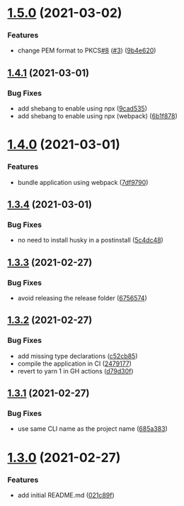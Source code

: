 # [1.5.0](https://github.com/e0ipso/gh-checks-cli/compare/v1.4.1...v1.5.0) (2021-03-02)


### Features

* change PEM format to PKCS[#8](https://github.com/e0ipso/gh-checks-cli/issues/8) ([#3](https://github.com/e0ipso/gh-checks-cli/issues/3)) ([9b4e620](https://github.com/e0ipso/gh-checks-cli/commit/9b4e620db76c76528371da3144818369769eba59))

## [1.4.1](https://github.com/e0ipso/gh-checks-cli/compare/v1.4.0...v1.4.1) (2021-03-01)


### Bug Fixes

* add shebang to enable using npx ([9cad535](https://github.com/e0ipso/gh-checks-cli/commit/9cad535b4fbfaf2e6b3919021c0fe124c65136fb))
* add shebang to enable using npx (webpack) ([6b1f878](https://github.com/e0ipso/gh-checks-cli/commit/6b1f8787589be8b99d329f61f5f47b8093a2d111))

# [1.4.0](https://github.com/e0ipso/gh-checks-cli/compare/v1.3.4...v1.4.0) (2021-03-01)


### Features

* bundle application using webpack ([7df9790](https://github.com/e0ipso/gh-checks-cli/commit/7df9790d8e1173fa8953c4c03e95afb01121c75f))

## [1.3.4](https://github.com/e0ipso/gh-checks-cli/compare/v1.3.3...v1.3.4) (2021-03-01)


### Bug Fixes

* no need to install husky in a postinstall ([5c4dc48](https://github.com/e0ipso/gh-checks-cli/commit/5c4dc481870755dc7b43684c6d57a24ed2b3a38d))

## [1.3.3](https://github.com/e0ipso/gh-checks-cli/compare/v1.3.2...v1.3.3) (2021-02-27)


### Bug Fixes

* avoid releasing the release folder ([6756574](https://github.com/e0ipso/gh-checks-cli/commit/6756574a8e10f10a61bd9c5b1da34da1b4396a78))

## [1.3.2](https://github.com/e0ipso/gh-checks-cli/compare/v1.3.1...v1.3.2) (2021-02-27)


### Bug Fixes

* add missing type declarations ([c52cb85](https://github.com/e0ipso/gh-checks-cli/commit/c52cb8589683f7b68eeacb2478a96119b5201185))
* compile the application in CI ([2479177](https://github.com/e0ipso/gh-checks-cli/commit/2479177a320e4b5e1abead1829c10d20585d9e8e))
* revert to yarn 1 in GH actions ([d79d30f](https://github.com/e0ipso/gh-checks-cli/commit/d79d30f74e07664afcd1e3f98b2825ae872011a2))

## [1.3.1](https://github.com/e0ipso/gh-checks-cli/compare/v1.3.0...v1.3.1) (2021-02-27)


### Bug Fixes

* use same CLI name as the project name ([685a383](https://github.com/e0ipso/gh-checks-cli/commit/685a38365f6048913ad0ccc0936f101b591cdd54))

# [1.3.0](https://github.com/e0ipso/gh-checks-cli/compare/v1.2.0...v1.3.0) (2021-02-27)


### Features

* add initial README.md ([021c89f](https://github.com/e0ipso/gh-checks-cli/commit/021c89feb81d05ee9f3082e2ae6ebfcf36aa0057))
